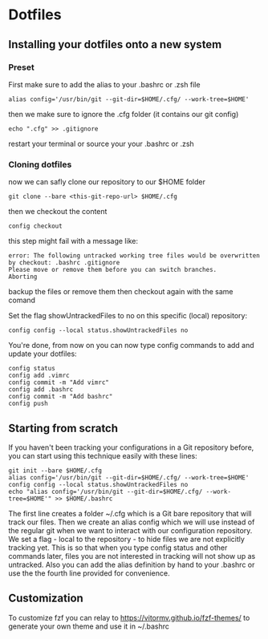 # Dotfiles

## Installing your dotfiles onto a new system

### Preset

First make sure to add the alias to your .bashrc or .zsh file

```shell
alias config='/usr/bin/git --git-dir=$HOME/.cfg/ --work-tree=$HOME'
```

then we make sure to ignore the .cfg folder (it contains our git config)

```shell
echo ".cfg" >> .gitignore
```

restart your terminal or source your your .bashrc or .zsh

### Cloning dotfiles

now we can safly clone our repository to our $HOME folder

```shell
git clone --bare <this-git-repo-url> $HOME/.cfg
```

then we checkout the content

```shell
config checkout
```

this step might fail with a message like:

```shell
error: The following untracked working tree files would be overwritten by checkout: .bashrc .gitignore
Please move or remove them before you can switch branches.
Aborting
```

backup the files or remove them then checkout again with the same comand

Set the flag showUntrackedFiles to no on this specific (local) repository:

```shell
config config --local status.showUntrackedFiles no
```

You're done, from now on you can now type config commands to add and update your dotfiles:

```shell
config status
config add .vimrc
config commit -m "Add vimrc"
config add .bashrc
config commit -m "Add bashrc"
config push
```

## Starting from scratch

If you haven't been tracking your configurations in a Git repository before, you can start using this technique easily with these lines:

```shell
git init --bare $HOME/.cfg
alias config='/usr/bin/git --git-dir=$HOME/.cfg/ --work-tree=$HOME'
config config --local status.showUntrackedFiles no
echo "alias config='/usr/bin/git --git-dir=$HOME/.cfg/ --work-tree=$HOME'" >> $HOME/.bashrc
```

The first line creates a folder ~/.cfg which is a Git bare repository that will track our files.
Then we create an alias config which we will use instead of the regular git when we want to interact with our configuration repository.
We set a flag - local to the repository - to hide files we are not explicitly tracking yet. This is so that when you type config status and other commands later, files you are not interested in tracking will not show up as untracked.
Also you can add the alias definition by hand to your .bashrc or use the the fourth line provided for convenience.

## Customization

To customize fzf you can relay to https://vitormv.github.io/fzf-themes/ to
generate your own theme and use it in ~/.bashrc
